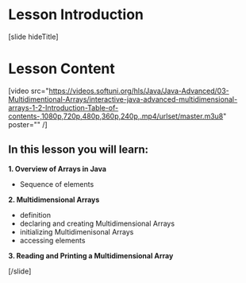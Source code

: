 # Lesson Introduction

[slide hideTitle]

# Lesson Content

[video src="https://videos.softuni.org/hls/Java/Java-Advanced/03-Multidimentional-Arrays/interactive-java-advanced-multidimensional-arrays-1-2-Introduction-Table-of-contents-,1080p,720p,480p,360p,240p,.mp4/urlset/master.m3u8" poster="" /]

## In this lesson you will learn:

**1. Overview of Arrays in Java**

- Sequence of elements

**2. Multidimensional Arrays**
 
  * definition
  * declaring and creating Multidimensional Arrays
  * initializing Multidimenisonal Arrays
  * accessing elements

**3. Reading and Printing a Multidimensional Array**

[/slide]